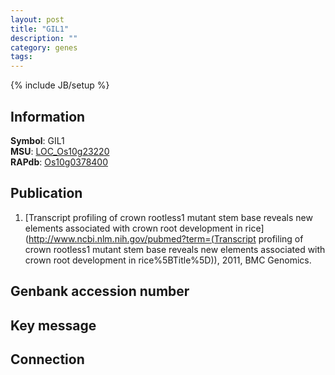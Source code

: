 ```yaml
---
layout: post
title: "GIL1"
description: ""
category: genes
tags: 
---
```

{% include JB/setup %}

## Information
__Symbol__: GIL1  
__MSU__: [LOC_Os10g23220](http://rice.plantbiology.msu.edu/cgi-bin/ORF_infopage.cgi?orf=LOC_Os10g23220)  
__RAPdb__: [Os10g0378400](http://rapdb.dna.affrc.go.jp/viewer/gbrowse_details/irgsp1?name=Os10g0378400)  

## Publication
1. [Transcript profiling of crown rootless1 mutant stem base reveals new elements associated with crown root development in rice](http://www.ncbi.nlm.nih.gov/pubmed?term=(Transcript profiling of crown rootless1 mutant stem base reveals new elements associated with crown root development in rice%5BTitle%5D)), 2011, BMC Genomics.

## Genbank accession number

## Key message

## Connection


